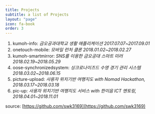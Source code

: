 ```yaml
---
title: Projects
subtitle: a list of Projects
layout: "page"
icon: fa-book
order: 3
---
```


1. kumoh-info: *금오공과대학교 생활 애플리케이션
2017.07.07~2017.09.01*
2. onetouch-mobile: *모바일 런처 클론
2018.01.02~2018.02.27*
3. kumoh-smartmirror: *SNS를 이용한 금오공대 스마트 미러
2018.02.19~2018.05.29*
4. oose-synchronizedsystem: *싱크로나이즈드 수영 경기 관리 시스템
2018.03.02~2018.06.15*
5. picture-upload: *사용자 위치기반 여행지도
with Nomad Hackathon, 2018.03.17~2018.03.18*
6. pic-up: *사용자 위치기반 여행지도 서비스
with 한이음 ICT 멘토링, 2018.04.01~2018.11.01*

source: [https://github.com/swk3169](https://github.com/swk3169)
